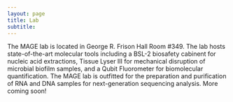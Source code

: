 ```yaml
---
layout: page
title: Lab
subtitle: 
---
```


The MAGE lab is located in George R. Frison Hall Room #349. The lab hosts state-of-the-art molecular tools including a BSL-2 biosafety cabinent for nucleic acid extractions, Tissue Lyser III for mechanical disruption of microbial biofilm samples, and a Qubit Fluorometer for biomolecular quantification. The MAGE lab is outfitted for the preparation and purification of RNA and DNA samples for next-generation sequencing analysis. More coming soon!
